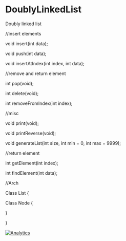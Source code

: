 # DoublyLinkedList

Doubly linked list

//insert elements

void insert(int data);

void push(int data);

void insertAtIndex(int index, int data);

//remove and return element

int pop(void);

int delete(void);

int removeFromIndex(int index);



//misc

void print(void);

void printReverse(void);

void generateList(int size, int min = 0, int max = 9999);

//return element

int getElement(int index);

int findElement(int data);

//Arch

Class List {

  Class Node {

  }

}

[![Analytics](https://ga-beacon.appspot.com/UA-4376077-7/DoublyLinkedList/?pixel)](https://github.com/igrigorik/ga-beacon)


